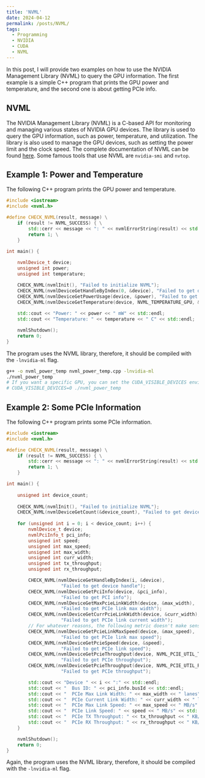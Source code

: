 ```yaml
---
title: 'NVML'
date: 2024-04-12
permalink: /posts/NVML/
tags:
  - Programming
  - NVIDIA
  - CUDA
  - NVML
---
```


In this post, I will provide two examples on how to use the NVIDIA Management Library (NVML) to query the GPU information. The first example is a simple C++ program that prints the GPU power and temperature, and the second one is about getting PCIe info.

## NVML

The NVIDIA Management Library (NVML) is a C-based API for monitoring and managing various states of NVIDIA GPU devices. The library is used to query the GPU information, such as power, temperature, and utilization. The library is also used to manage the GPU devices, such as setting the power limit and the clock speed. The complete documentation of NVML can be found [here](https://docs.nvidia.com/deploy/nvml-api/index.html). Some famous tools that use NVML are `nvidia-smi` and `nvtop`.

## Example 1: Power and Temperature

The following C++ program prints the GPU power and temperature.

```cpp
#include <iostream>
#include <nvml.h>

#define CHECK_NVML(result, message) \
    if (result != NVML_SUCCESS) { \
        std::cerr << message << ": " << nvmlErrorString(result) << std::endl; \
        return 1; \
    }

int main() {
    
    nvmlDevice_t device;
    unsigned int power;
    unsigned int temperature;

    CHECK_NVML(nvmlInit(), "Failed to initialize NVML");
    CHECK_NVML(nvmlDeviceGetHandleByIndex(0, &device), "Failed to get device handle");
    CHECK_NVML(nvmlDeviceGetPowerUsage(device, &power), "Failed to get power usage");
    CHECK_NVML(nvmlDeviceGetTemperature(device, NVML_TEMPERATURE_GPU, &temperature), "Failed to get temperature");
    
    std::cout << "Power: " << power << " mW" << std::endl;
    std::cout << "Temperature: " << temperature << " C" << std::endl;

    nvmlShutdown();
    return 0;
}
```

The program uses the NVML library, therefore, it should be compiled with the `-lnvidia-ml` flag.

```bash
g++ -o nvml_power_temp nvml_power_temp.cpp -lnvidia-ml
./nvml_power_temp
# If you want a specific GPU, you can set the CUDA_VISIBLE_DEVICES environment variable:
# CUDA_VISIBLE_DEVICES=0 ./nvml_power_temp
```

## Example 2: Some PCIe Information

The following C++ program prints some PCIe information.

```cpp
#include <iostream>
#include <nvml.h>

#define CHECK_NVML(result, message) \
    if (result != NVML_SUCCESS) { \
        std::cerr << message << ": " << nvmlErrorString(result) << std::endl; \
        return 1; \
    }

int main() {
    
    unsigned int device_count;
    
    CHECK_NVML(nvmlInit(), "Failed to initialize NVML");
    CHECK_NVML(nvmlDeviceGetCount(&device_count), "Failed to get device count");
    
    for (unsigned int i = 0; i < device_count; i++) {
        nvmlDevice_t device;
        nvmlPciInfo_t pci_info;
        unsigned int speed;
        unsigned int max_speed;
        unsigned int max_width;
        unsigned int curr_width;
        unsigned int tx_throughput;
        unsigned int rx_throughput;

        CHECK_NVML(nvmlDeviceGetHandleByIndex(i, &device), 
                    "Failed to get device handle");
        CHECK_NVML(nvmlDeviceGetPciInfo(device, &pci_info), 
                    "Failed to get PCI info");
        CHECK_NVML(nvmlDeviceGetMaxPcieLinkWidth(device, &max_width), 
                    "Failed to get PCIe link max width");
        CHECK_NVML(nvmlDeviceGetCurrPcieLinkWidth(device, &curr_width), 
                    "Failed to get PCIe link current width");
        // For whatever reasons, the following metric doesn't make sense to me.
        CHECK_NVML(nvmlDeviceGetPcieLinkMaxSpeed(device, &max_speed), 
                    "Failed to get PCIe link max speed");
        CHECK_NVML(nvmlDeviceGetPcieSpeed(device, &speed), 
                    "Failed to get PCIe link speed");
        CHECK_NVML(nvmlDeviceGetPcieThroughput(device, NVML_PCIE_UTIL_TX_BYTES, &tx_throughput), 
                    "Failed to get PCIe throughput");
        CHECK_NVML(nvmlDeviceGetPcieThroughput(device, NVML_PCIE_UTIL_RX_BYTES, &rx_throughput), 
                    "Failed to get PCIe throughput");

        std::cout << "Device " << i << ":" << std::endl;
        std::cout << "  Bus ID: " << pci_info.busId << std::endl;
        std::cout << "  PCIe Max Link Width: " << max_width << " lanes" << std::endl;
        std::cout << "  PCIe Current Link Width: " << curr_width << " lanes" << std::endl;
        std::cout << "  PCIe Max Link Speed: " << max_speed << " MB/s" << std::endl;
        std::cout << "  PCIe Link Speed: " << speed << " MB/s" << std::endl;
        std::cout << "  PCIe TX Throughput: " << tx_throughput << " KB/s" << std::endl;
        std::cout << "  PCIe RX Throughput: " << rx_throughput << " KB/s" << std::endl;
    }

    nvmlShutdown();
    return 0;
}

```

Again, the program uses the NVML library, therefore, it should be compiled with the `-lnvidia-ml` flag.
